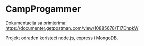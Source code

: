 # CampProgammer


Dokumentacija sa primjerima:
https://documenter.getpostman.com/view/10885678/T17DhpkW

Projekt odrađen koristeći node.js, express i MongoDB.
